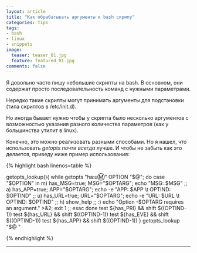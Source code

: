 ```yaml
---
layout: article
title: "Как обрабатывать аргументы к bash скрипу"
categories: tips
tags:
- bash
- linux
- snippets
image:
  teaser: teaser_01.jpg
  feature: featured_01.jpg 
comments: false  
---
```


Я довольно часто пишу небольшие скрипты на bash. В основном, они содержат просто последовательность команд с нужными параметрами. 

Нередко такие скрипты могут принимать аргументы для подстановки (типа скриптов в /etc/init.d). 

Но иногда бывает нужно чтобы у скрипта было несколько аргументов с возможностью указания разного количества параметров (как у большинства утилит в linux). 

Конечно, это можно реализовать разными способами. Но я нашел, что использовать *getopts* _почти всегда_ лучше. И чтобы не забыть как это делается, приведу ниже пример использования:


{% highlight bash linenos=table %}

getopts_lookup(){
  while getopts "ha:u:m:" OPTION "$@"; do
    case "$OPTION" in
      m)  has_MSG=true; MSG="$OPTARG"; echo "MSG: $MSG" ;;
      a)  has_APP=true; APP="$OPTARG"; echo -e "APP: $APP \t OPTIND: $OPTIND" ;;
      u)  has_URL=true; URL="$OPTARG"; echo -e "URL: $URL \t OPTIND: $OPTIND" ;;
      h)  show_help ;;
      :)  echo "Option -$OPTARG requires an argument." >&2; exit 1 ;;
    esac
  done
  test ${has_PRI} && shift $((OPTIND-1))
  test ${has_URL} && shift $((OPTIND-1))
  test ${has_EVE} && shift $((OPTIND-1))
  test ${has_APP} && shift $((OPTIND-1))
}
getopts_lookup "$@ "

{% endhighlight %}





---